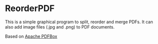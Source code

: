 # ReorderPDF

This is a simple graphical program to split, reorder and merge PDFs. It can also add image files (.jpg and .png) to PDF documents.

Based on [Apache PDFBox](https://pdfbox.apache.org/)
